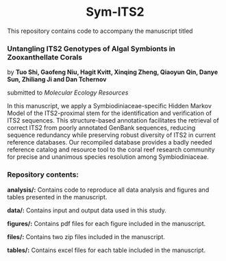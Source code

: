 <h1 align = "center">Sym-ITS2</h1>

This repository contains code to accompany the manuscript titled
### Untangling ITS2 Genotypes of Algal Symbionts in Zooxanthellate Corals

by **Tuo Shi, Gaofeng Niu, Hagit Kvitt, Xinqing Zheng, Qiaoyun Qin, Danye Sun, Zhiliang Ji and Dan Tchernov**

submitted to *Molecular Ecology Resources*

In this manuscript, we apply a Symbiodiniaceae-specific Hidden Markov Model of the ITS2-proximal stem for the identification and verification of ITS2 sequences. This structure-based annotation facilitates the retrieval of correct ITS2 from poorly annotated GenBank sequences, reducing sequence redundancy while preserving robust diversity of ITS2 in current reference databases. Our recompiled database provides a badly needed reference catalog and resource tool to the coral reef research community for precise and unanimous species resolution among Symbiodiniaceae.

### Repository contents:

**analysis/:** Contains code to reproduce all data analysis and figures and tables presented in the manuscript.

**data/:** Contains input and output data used in this study.

**figures/:** Contains pdf files for each figure included in the manuscript.

**files/:** Contains two zip files included in the manuscript.

**tables/:** Contains excel files for each table included in the manuscript.
